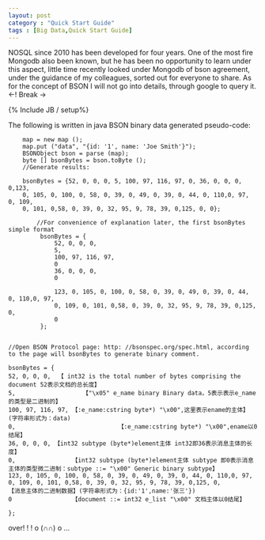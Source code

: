 ```yaml
---
layout: post
category : "Quick Start Guide"
tags : [Big Data,Quick Start Guide]
---
```


NOSQL since 2010 has been developed for four years. One of the most fire Mongodb also been known, but he has been no opportunity to learn under this aspect, little time recently looked under Mongodb of bson agreement, under the guidance of my colleagues, sorted out for everyone to share. As for the concept of BSON I will not go into details, through google to query it.
<-! Break ->

{% Include JB / setup%}

The following is written in java BSON binary data generated pseudo-code:


        map = new map ();
        map.put ("data", "{id: '1', name: 'Joe Smith'}");
        BSONObject bson = parse (map);
        byte [] bsonBytes = bson.toByte ();
        //Generate results:
    
        bsonBytes = {52, 0, 0, 0, 5, 100, 97, 116, 97, 0, 36, 0, 0, 0, 0,123,
        0, 105, 0, 100, 0, 58, 0, 39, 0, 49, 0, 39, 0, 44, 0, 110,0, 97, 0, 109,
        0, 101, 0,58, 0, 39, 0, 32, 95, 9, 78, 39, 0,125, 0, 0};

            //For convenience of explanation later, the first bsonBytes simple format
             bsonBytes = {
                 52, 0, 0, 0,
                 5,
                 100, 97, 116, 97,
                 0
                 36, 0, 0, 0,
                 0
                
                 123, 0, 105, 0, 100, 0, 58, 0, 39, 0, 49, 0, 39, 0, 44, 0, 110,0, 97,
                 0, 109, 0, 101, 0,58, 0, 39, 0, 32, 95, 9, 78, 39, 0,125, 0,
                 0
             };


    //Open BSON Protocol page: http: //bsonspec.org/spec.html, according to the page will bsonBytes to generate binary comment.
    
    bsonBytes = {
    52, 0, 0, 0,  【 int32 is the total number of bytes comprising the document 52表示文档的总长度】
    5,                   【"\x05" e_name binary Binary data，5表示表示e_name的类型是二进制的】
    100, 97, 116, 97, 【:e_name:cstring byte*) "\x00",这里表示ename的主体】(字符串形式为：data)
    0,                             【:e_name:cstring byte*) "\x00",ename以0结尾】
    36, 0, 0, 0, 【int32 subtype (byte*)element主体 int32即36表示消息主体的长度】
    0,                【int32 subtype (byte*)element主体 subtype 即0表示消息主体的类型微二进制：subtype ::= "\x00" Generic binary subtype】
    123, 0, 105, 0, 100, 0, 58, 0, 39, 0, 49, 0, 39, 0, 44, 0, 110,0, 97, 0, 109, 0, 101, 0,58, 0, 39, 0, 32, 95, 9, 78, 39, 0,125, 0,           【消息主体的二进制数据】(字符串形式为：{id:'1',name:'张三'})
    0                 【document ::= int32 e_list "\x00" 文档主体以0结尾】
    
    };

over! ! ! o (∩∩) o ...